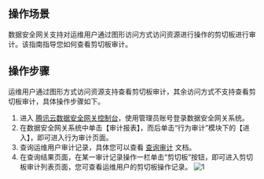 ## 操作场景
数据安全网关支持对运维用户通过图形访问方式访问资源进行操作的剪切板进行审计。该指南指导您如何查看剪切板审计。



## 操作步骤
运维用户通过图形方式访问资源支持查看剪切板审计，其余访问方式不支持查看剪切板审计，具体操作步骤如下。
1. 进入 [腾讯云数据安全网关控制台](https://console.cloud.tencent.com/dasb)，使用管理员账号登录数据安全网关系统。
2. 在数据安全网关系统中单击【审计报表】，而后单击“行为审计”模块下的【进入】，即可进入行为审计页面。
3. 查询运维用户审计记录，具体您可以查看 [查询审计](https://cloud.tencent.com/document/product/1025/32449) 文档。
4. 在查询结果页面，在某一审计记录操作一栏单击“剪切板”按钮，即可进入剪切板审计列表页面，您可查看运维用户的剪切板操作记录。
![1](https://main.qcloudimg.com/raw/bc2dfdcca876d2855dc34ae058f93773.png)


